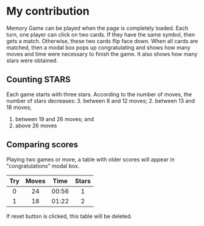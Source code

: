 # My contribution

Memory Game can be played when the page is completely loaded. Each turn, one player can click on two cards. If they have the same symbol, then gets a match. Otherwise, these two cards flip face down.
When all cards are matched, then a modal box pops up congratulating and shows how many moves and time were necessary to finish the game. It also shows how many stars were obtained.

## Counting STARS
Each game starts with three stars. According to the number of moves, the number of stars decreases:
3. between 8 and 12 moves;
2. between 13 and 18 moves;
1. between 19 and 26 moves; and
0. above 26 moves

## Comparing scores
Playing two games or more, a table with older scores will appear in "congratulations" modal box.

| Try | Moves | Time | Stars |
|:---:| :---: |:---: | :---: |
|  0  |   24  |00:56 |   1   |
|  1  |   18  |01:22 |   2   |

If reset button is clicked, this table will be deleted.
